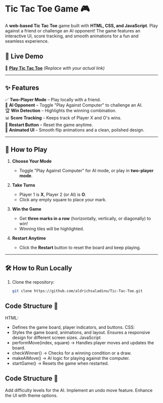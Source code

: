 # Tic Tac Toe Game 🎮  

A **web-based Tic Tac Toe** game built with **HTML, CSS, and JavaScript**. Play against a friend or challenge an AI opponent! The game features an interactive UI, score tracking, and smooth animations for a fun and seamless experience.  

## 🚀 Live Demo  
🔗 **[Play Tic Tac Toe](https://aldrichsaladino.github.io/Tic-Tac-Toe/)** *(Replace with your actual link)*  

---

## ✨ Features  
✅ **Two-Player Mode** – Play locally with a friend.  
🤖 **AI Opponent** – Toggle "Play Against Computer" to challenge an AI.   
🏆 **Win Detection** – Highlights the winning combination.  
📊 **Score Tracking** – Keeps track of Player X and O's wins.  
🔁 **Restart Button** – Reset the game anytime.  
🎨 **Animated UI** – Smooth flip animations and a clean, polished design.  

---

## 🎲 How to Play  
1. **Choose Your Mode**  
   - Toggle "Play Against Computer" for AI mode, or play in **two-player mode**.  

2. **Take Turns**  
   - Player 1 is **X**, Player 2 (or AI) is **O**.  
   - Click any empty square to place your mark.  

3. **Win the Game**  
   - Get **three marks in a row** (horizontally, vertically, or diagonally) to win!  
   - Winning tiles will be highlighted.  

4. **Restart Anytime**  
   - Click the **Restart** button to reset the board and keep playing.  

---

## 🛠️ How to Run Locally  
1. Clone the repository:  
   ```sh
   git clone https://github.com/aldrichsaladino/Tic-Tac-Toe.git

## Code Structure 📂
HTML:
- Defines the game board, player indicators, and buttons.
CSS:
- Styles the game board, animations, and layout. Ensures a responsive design for different screen sizes.
JavaScript
- performMove(index, square) → Handles player moves and updates the board.
- checkWinner() → Checks for a winning condition or a draw.
- makeAIMove() → AI logic for playing against the computer.
- startGame() → Resets the game when restarted.

## Code Structure 🚀 
Add difficulty levels for the AI.
Implement an undo move feature.
Enhance the UI with theme options.
